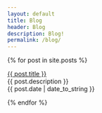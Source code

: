 ```yaml
---
layout: default
title: Blog
header: Blog
description: Blog!
permalink: /blog/
---
```


{% for post in site.posts %}
  <p><a href="{{ post.url | filter: /failosophy/blog }}">{{ post.title }}</a><br>
  {{ post.description }}<br>
   {{ post.date | date_to_string }}</p>
{% endfor %}
